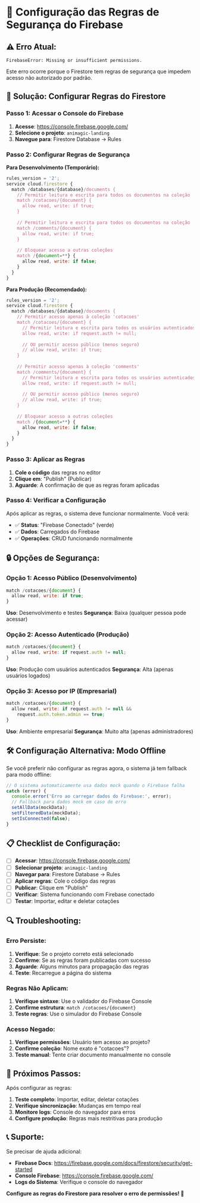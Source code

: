 # 🔧 Configuração das Regras de Segurança do Firebase

## ⚠️ Erro Atual:
```
FirebaseError: Missing or insufficient permissions.
```

Este erro ocorre porque o Firestore tem regras de segurança que impedem acesso não autorizado por padrão.

## 🚀 Solução: Configurar Regras do Firestore

### **Passo 1: Acessar o Console do Firebase**

1. **Acesse**: https://console.firebase.google.com/
2. **Selecione o projeto**: `animagic-landing`
3. **Navegue para**: Firestore Database → Rules

### **Passo 2: Configurar Regras de Segurança**

**Para Desenvolvimento (Temporário):**
```javascript
rules_version = '2';
service cloud.firestore {
  match /databases/{database}/documents {
    // Permitir leitura e escrita para todos os documentos na coleção 'cotacoes'
    match /cotacoes/{document} {
      allow read, write: if true;
    }
    
    // Permitir leitura e escrita para todos os documentos na coleção 'comments'
    match /comments/{document} {
      allow read, write: if true;
    }
    
    // Bloquear acesso a outras coleções
    match /{document=**} {
      allow read, write: if false;
    }
  }
}
```

**Para Produção (Recomendado):**
```javascript
rules_version = '2';
service cloud.firestore {
  match /databases/{database}/documents {
    // Permitir acesso apenas à coleção 'cotacoes'
    match /cotacoes/{document} {
      // Permitir leitura e escrita para todos os usuários autenticados
      allow read, write: if request.auth != null;
      
      // OU permitir acesso público (menos seguro)
      // allow read, write: if true;
    }
    
    // Permitir acesso apenas à coleção 'comments'
    match /comments/{document} {
      // Permitir leitura e escrita para todos os usuários autenticados
      allow read, write: if request.auth != null;
      
      // OU permitir acesso público (menos seguro)
      // allow read, write: if true;
    }
    
    // Bloquear acesso a outras coleções
    match /{document=**} {
      allow read, write: if false;
    }
  }
}
```

### **Passo 3: Aplicar as Regras**

1. **Cole o código** das regras no editor
2. **Clique em**: "Publish" (Publicar)
3. **Aguarde**: A confirmação de que as regras foram aplicadas

### **Passo 4: Verificar a Configuração**

Após aplicar as regras, o sistema deve funcionar normalmente. Você verá:
- ✅ **Status**: "Firebase Conectado" (verde)
- ✅ **Dados**: Carregados do Firebase
- ✅ **Operações**: CRUD funcionando normalmente

## 🔒 Opções de Segurança:

### **Opção 1: Acesso Público (Desenvolvimento)**
```javascript
match /cotacoes/{document} {
  allow read, write: if true;
}
```
**Uso**: Desenvolvimento e testes
**Segurança**: Baixa (qualquer pessoa pode acessar)

### **Opção 2: Acesso Autenticado (Produção)**
```javascript
match /cotacoes/{document} {
  allow read, write: if request.auth != null;
}
```
**Uso**: Produção com usuários autenticados
**Segurança**: Alta (apenas usuários logados)

### **Opção 3: Acesso por IP (Empresarial)**
```javascript
match /cotacoes/{document} {
  allow read, write: if request.auth != null && 
    request.auth.token.admin == true;
}
```
**Uso**: Ambiente empresarial
**Segurança**: Muito alta (apenas administradores)

## 🛠️ Configuração Alternativa: Modo Offline

Se você preferir não configurar as regras agora, o sistema já tem fallback para modo offline:

```typescript
// O sistema automaticamente usa dados mock quando o Firebase falha
catch (error) {
  console.error('Erro ao carregar dados do Firebase:', error);
  // Fallback para dados mock em caso de erro
  setAllData(mockData);
  setFilteredData(mockData);
  setIsConnected(false);
}
```

## 📋 Checklist de Configuração:

- [ ] **Acessar**: https://console.firebase.google.com/
- [ ] **Selecionar projeto**: `animagic-landing`
- [ ] **Navegar para**: Firestore Database → Rules
- [ ] **Aplicar regras**: Cole o código das regras
- [ ] **Publicar**: Clique em "Publish"
- [ ] **Verificar**: Sistema funcionando com Firebase conectado
- [ ] **Testar**: Importar, editar e deletar cotações

## 🔍 Troubleshooting:

### **Erro Persiste:**
1. **Verifique**: Se o projeto correto está selecionado
2. **Confirme**: Se as regras foram publicadas com sucesso
3. **Aguarde**: Alguns minutos para propagação das regras
4. **Teste**: Recarregue a página do sistema

### **Regras Não Aplicam:**
1. **Verifique sintaxe**: Use o validador do Firebase Console
2. **Confirme estrutura**: `match /cotacoes/{document}`
3. **Teste regras**: Use o simulador do Firebase Console

### **Acesso Negado:**
1. **Verifique permissões**: Usuário tem acesso ao projeto?
2. **Confirme coleção**: Nome exato é "cotacoes"?
3. **Teste manual**: Tente criar documento manualmente no console

## 🚀 Próximos Passos:

Após configurar as regras:

1. **Teste completo**: Importar, editar, deletar cotações
2. **Verifique sincronização**: Mudanças em tempo real
3. **Monitore logs**: Console do navegador para erros
4. **Configure produção**: Regras mais restritivas para produção

## 📞 Suporte:

Se precisar de ajuda adicional:
- **Firebase Docs**: https://firebase.google.com/docs/firestore/security/get-started
- **Console Firebase**: https://console.firebase.google.com/
- **Logs do Sistema**: Verifique o console do navegador

**Configure as regras do Firestore para resolver o erro de permissões! 🔧**
